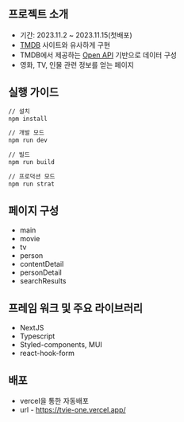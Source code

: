 ## 프로젝트 소개
- 기간: 2023.11.2 ~ 2023.11.15(첫배포)
- [TMDB](https://www.themoviedb.org/) 사이트와 유사하게 구현
- TMDB에서 제공하는 [Open API](https://developer.themoviedb.org/reference/intro/getting-started) 기반으로 데이터 구성
- 영화, TV, 인물 관련 정보를 얻는 페이지

## 실행 가이드

```bash
// 설치
npm install

// 개발 모드
npm run dev

// 빌드
npm run build

// 프로덕션 모드
npm run strat
```

## 페이지 구성

- main
- movie
- tv
- person
- contentDetail
- personDetail
- searchResults

## 프레임 워크 및 주요 라이브러리

- NextJS
- Typescript
- Styled-components, MUI
- react-hook-form

## 배포

- vercel을 통한 자동배포
- url - https://tvie-one.vercel.app/
